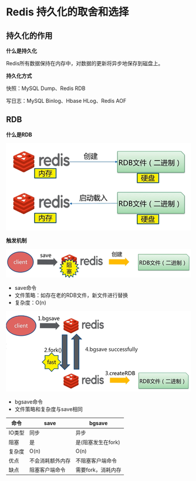 # Redis 持久化的取舍和选择

## 持久化的作用

**什么是持久化**

Redis所有数据保持在内存中，对数据的更新将异步地保存到磁盘上。

**持久化方式**

快照：MySQL Dump、Redis RDB

写日志：MySQL Binlog、Hbase HLog、Redis AOF

## RDB

**什么是RDB**

![RDB](assets/5-1.png)

**触发机制**

![save](assets/5-2.png)

- save命令
- 文件策略：如存在老的RDB文件，新文件进行替换
- 复杂度：O(n)

![bgsave](assets/5-3.png)

- bgsave命令
- 文件策略和复杂度与save相同

| 命令 | save | bgsave |
| --- | --- | --- |
| IO类型 | 同步 | 异步 |
| 阻塞 | 是 | 是(阻塞发生在fork) |
| 复杂度 | O(n) | O(n) |
| 优点 | 不会消耗额外内存 | 不阻塞客户端命令 |
| 缺点 | 阻塞客户端命令 | 需要fork，消耗内存 |